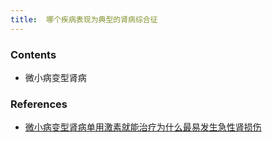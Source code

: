 ```yaml
---
title:  哪个疾病表现为典型的肾病综合征
--- 
```


### Contents
- 微小病变型肾病

### References
- [微小病变型肾病单用激素就能治疗为什么最易发生急性肾损伤](/微小病变型肾病单用激素就能治疗为什么最易发生急性肾损伤)

